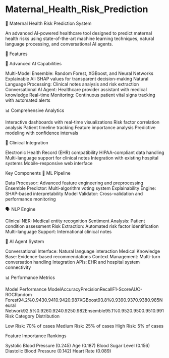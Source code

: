 # Maternal_Health_Risk_Prediction

🏥 Maternal Health Risk Prediction System

An advanced AI-powered healthcare tool designed to predict maternal health risks using state-of-the-art machine learning techniques, natural language processing, and conversational AI agents.

🌟 Features

🤖 Advanced AI Capabilities

Multi-Model Ensemble: Random Forest, XGBoost, and Neural Networks
Explainable AI: SHAP values for transparent decision-making
Natural Language Processing: Clinical notes analysis and risk extraction
Conversational AI Agent: Healthcare provider assistant with medical knowledge
Real-time Monitoring: Continuous patient vital signs tracking with automated alerts

📊 Comprehensive Analytics

Interactive dashboards with real-time visualizations
Risk factor correlation analysis
Patient timeline tracking
Feature importance analysis
Predictive modeling with confidence intervals

🏥 Clinical Integration

Electronic Health Record (EHR) compatibility
HIPAA-compliant data handling
Multi-language support for clinical notes
Integration with existing hospital systems
Mobile-responsive web interface

Key Components
🧠 ML Pipeline

Data Processor: Advanced feature engineering and preprocessing
Ensemble Predictor: Multi-algorithm voting system
Explainability Engine: SHAP-based interpretability
Model Validator: Cross-validation and performance monitoring

🗣️ NLP Engine

Clinical NER: Medical entity recognition
Sentiment Analysis: Patient condition assessment
Risk Extraction: Automated risk factor identification
Multi-language Support: International clinical notes

🤖 AI Agent System

Conversational Interface: Natural language interaction
Medical Knowledge Base: Evidence-based recommendations
Context Management: Multi-turn conversation handling
Integration APIs: EHR and hospital system connectivity

📊 Performance Metrics

Model Performance
ModelAccuracyPrecisionRecallF1-ScoreAUC-ROCRandom Forest94.2%0.9430.9410.9420.987XGBoost93.8%0.9390.9370.9380.985Neural Network92.5%0.9260.9240.9250.982Ensemble95.1%0.9520.9500.9510.991
Risk Category Distribution

Low Risk: 70% of cases
Medium Risk: 25% of cases
High Risk: 5% of cases

Feature Importance Rankings

Systolic Blood Pressure (0.245)
Age (0.187)
Blood Sugar Level (0.156)
Diastolic Blood Pressure (0.142)
Heart Rate (0.089)
